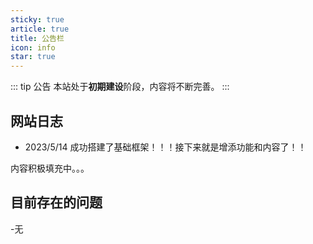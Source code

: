```yaml
---
sticky: true
article: true
title: 公告栏
icon: info
star: true
---
```


::: tip 公告
本站处于**初期建设**阶段，内容将不断完善。
:::

## 网站日志

- 2023/5/14 成功搭建了基础框架！！！接下来就是增添功能和内容了！！

内容积极填充中。。。

## 目前存在的问题

-无
